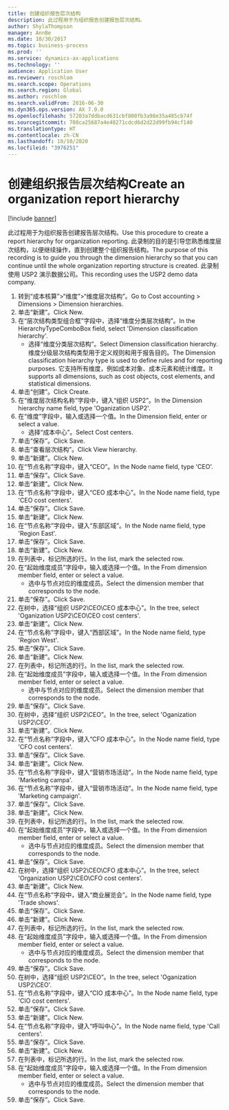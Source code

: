 ```yaml
---
title: 创建组织报告层次结构
description: 此过程用于为组织报告创建报告层次结构。
author: ShylaThompson
manager: AnnBe
ms.date: 10/30/2017
ms.topic: business-process
ms.prod: ''
ms.service: dynamics-ax-applications
ms.technology: ''
audience: Application User
ms.reviewer: roschlom
ms.search.scope: Operations
ms.search.region: Global
ms.author: roschlom
ms.search.validFrom: 2016-06-30
ms.dyn365.ops.version: AX 7.0.0
ms.openlocfilehash: 57203a7ddbacd631cbf800fb3a98e35a485cb74f
ms.sourcegitcommit: 708ca25687a4e48271cdcd6d2d22d99fb94cf140
ms.translationtype: HT
ms.contentlocale: zh-CN
ms.lasthandoff: 10/10/2020
ms.locfileid: "3976251"
---
```

# <a name="create-an-organization-report-hierarchy"></a><span data-ttu-id="4aa93-103">创建组织报告层次结构</span><span class="sxs-lookup"><span data-stu-id="4aa93-103">Create an organization report hierarchy</span></span>

[!include [banner](../../includes/banner.md)]

<span data-ttu-id="4aa93-104">此过程用于为组织报告创建报告层次结构。</span><span class="sxs-lookup"><span data-stu-id="4aa93-104">Use this procedure to create a report hierarchy for organization reporting.</span></span> <span data-ttu-id="4aa93-105">此录制的目的是引导您熟悉维度层次结构，以便继续操作，直到创建整个组织报告结构。</span><span class="sxs-lookup"><span data-stu-id="4aa93-105">The purpose of this recording is to guide you through the dimension hierarchy so that you can continue until the whole organization reporting structure is created.</span></span> <span data-ttu-id="4aa93-106">此录制使用 USP2 演示数据公司。</span><span class="sxs-lookup"><span data-stu-id="4aa93-106">This recording uses the USP2 demo data company.</span></span>

1. <span data-ttu-id="4aa93-107">转到“成本核算”>“维度”>“维度层次结构”。</span><span class="sxs-lookup"><span data-stu-id="4aa93-107">Go to Cost accounting > Dimensions > Dimension hierarchies.</span></span>
2. <span data-ttu-id="4aa93-108">单击“新建”。</span><span class="sxs-lookup"><span data-stu-id="4aa93-108">Click New.</span></span>
3. <span data-ttu-id="4aa93-109">在“层次结构类型组合框”字段中，选择“维度分类层次结构”。</span><span class="sxs-lookup"><span data-stu-id="4aa93-109">In the HierarchyTypeComboBox field, select 'Dimension classification hierarchy'.</span></span>
    * <span data-ttu-id="4aa93-110">选择“维度分类层次结构”。</span><span class="sxs-lookup"><span data-stu-id="4aa93-110">Select Dimension classification hierarchy.</span></span> <span data-ttu-id="4aa93-111">维度分级层次结构类型用于定义规则和用于报告目的。</span><span class="sxs-lookup"><span data-stu-id="4aa93-111">The Dimension classification hierarchy type is used to define rules and for reporting purposes.</span></span> <span data-ttu-id="4aa93-112">它支持所有维度，例如成本对象、成本元素和统计维度。</span><span class="sxs-lookup"><span data-stu-id="4aa93-112">It supports all dimensions, such as cost objects, cost elements, and statistical dimensions.</span></span>  
4. <span data-ttu-id="4aa93-113">单击“创建”。</span><span class="sxs-lookup"><span data-stu-id="4aa93-113">Click Create.</span></span>
5. <span data-ttu-id="4aa93-114">在“维度层次结构名称”字段中，键入“组织 USP2”。</span><span class="sxs-lookup"><span data-stu-id="4aa93-114">In the Dimension hierarchy name field, type 'Oganization USP2'.</span></span>
6. <span data-ttu-id="4aa93-115">在“维度”字段中，输入或选择一个值。</span><span class="sxs-lookup"><span data-stu-id="4aa93-115">In the Dimension field, enter or select a value.</span></span>
    * <span data-ttu-id="4aa93-116">选择“成本中心”。</span><span class="sxs-lookup"><span data-stu-id="4aa93-116">Select Cost centers.</span></span>  
7. <span data-ttu-id="4aa93-117">单击“保存”。</span><span class="sxs-lookup"><span data-stu-id="4aa93-117">Click Save.</span></span>
8. <span data-ttu-id="4aa93-118">单击“查看层次结构”。</span><span class="sxs-lookup"><span data-stu-id="4aa93-118">Click View hierarchy.</span></span>
9. <span data-ttu-id="4aa93-119">单击“新建”。</span><span class="sxs-lookup"><span data-stu-id="4aa93-119">Click New.</span></span>
10. <span data-ttu-id="4aa93-120">在“节点名称”字段中，键入“CEO”。</span><span class="sxs-lookup"><span data-stu-id="4aa93-120">In the Node name field, type 'CEO'.</span></span>
11. <span data-ttu-id="4aa93-121">单击“保存”。</span><span class="sxs-lookup"><span data-stu-id="4aa93-121">Click Save.</span></span>
12. <span data-ttu-id="4aa93-122">单击“新建”。</span><span class="sxs-lookup"><span data-stu-id="4aa93-122">Click New.</span></span>
13. <span data-ttu-id="4aa93-123">在“节点名称”字段中，键入“CEO 成本中心”。</span><span class="sxs-lookup"><span data-stu-id="4aa93-123">In the Node name field, type 'CEO cost centers'.</span></span>
14. <span data-ttu-id="4aa93-124">单击“保存”。</span><span class="sxs-lookup"><span data-stu-id="4aa93-124">Click Save.</span></span>
15. <span data-ttu-id="4aa93-125">单击“新建”。</span><span class="sxs-lookup"><span data-stu-id="4aa93-125">Click New.</span></span>
16. <span data-ttu-id="4aa93-126">在“节点名称”字段中，键入“东部区域”。</span><span class="sxs-lookup"><span data-stu-id="4aa93-126">In the Node name field, type 'Region East'.</span></span>
17. <span data-ttu-id="4aa93-127">单击“保存”。</span><span class="sxs-lookup"><span data-stu-id="4aa93-127">Click Save.</span></span>
18. <span data-ttu-id="4aa93-128">单击“新建”。</span><span class="sxs-lookup"><span data-stu-id="4aa93-128">Click New.</span></span>
19. <span data-ttu-id="4aa93-129">在列表中，标记所选的行。</span><span class="sxs-lookup"><span data-stu-id="4aa93-129">In the list, mark the selected row.</span></span>
20. <span data-ttu-id="4aa93-130">在“起始维度成员”字段中，输入或选择一个值。</span><span class="sxs-lookup"><span data-stu-id="4aa93-130">In the From dimension member field, enter or select a value.</span></span>
    * <span data-ttu-id="4aa93-131">选中与节点对应的维度成员。</span><span class="sxs-lookup"><span data-stu-id="4aa93-131">Select the dimension member that corresponds to the node.</span></span>  
21. <span data-ttu-id="4aa93-132">单击“保存”。</span><span class="sxs-lookup"><span data-stu-id="4aa93-132">Click Save.</span></span>
22. <span data-ttu-id="4aa93-133">在树中，选择“组织 USP2\CEO\CEO 成本中心”。</span><span class="sxs-lookup"><span data-stu-id="4aa93-133">In the tree, select 'Oganization USP2\CEO\CEO cost centers'.</span></span>
23. <span data-ttu-id="4aa93-134">单击“新建”。</span><span class="sxs-lookup"><span data-stu-id="4aa93-134">Click New.</span></span>
24. <span data-ttu-id="4aa93-135">在“节点名称”字段中，键入“西部区域”。</span><span class="sxs-lookup"><span data-stu-id="4aa93-135">In the Node name field, type 'Region West'.</span></span>
25. <span data-ttu-id="4aa93-136">单击“保存”。</span><span class="sxs-lookup"><span data-stu-id="4aa93-136">Click Save.</span></span>
26. <span data-ttu-id="4aa93-137">单击“新建”。</span><span class="sxs-lookup"><span data-stu-id="4aa93-137">Click New.</span></span>
27. <span data-ttu-id="4aa93-138">在列表中，标记所选的行。</span><span class="sxs-lookup"><span data-stu-id="4aa93-138">In the list, mark the selected row.</span></span>
28. <span data-ttu-id="4aa93-139">在“起始维度成员”字段中，输入或选择一个值。</span><span class="sxs-lookup"><span data-stu-id="4aa93-139">In the From dimension member field, enter or select a value.</span></span>
    * <span data-ttu-id="4aa93-140">选中与节点对应的维度成员。</span><span class="sxs-lookup"><span data-stu-id="4aa93-140">Select the dimension member that corresponds to the node.</span></span>  
29. <span data-ttu-id="4aa93-141">单击“保存”。</span><span class="sxs-lookup"><span data-stu-id="4aa93-141">Click Save.</span></span>
30. <span data-ttu-id="4aa93-142">在树中，选择“组织 USP2\CEO”。</span><span class="sxs-lookup"><span data-stu-id="4aa93-142">In the tree, select 'Oganization USP2\CEO'.</span></span>
31. <span data-ttu-id="4aa93-143">单击“新建”。</span><span class="sxs-lookup"><span data-stu-id="4aa93-143">Click New.</span></span>
32. <span data-ttu-id="4aa93-144">在“节点名称”字段中，键入“CFO 成本中心”。</span><span class="sxs-lookup"><span data-stu-id="4aa93-144">In the Node name field, type 'CFO cost centers'.</span></span>
33. <span data-ttu-id="4aa93-145">单击“保存”。</span><span class="sxs-lookup"><span data-stu-id="4aa93-145">Click Save.</span></span>
34. <span data-ttu-id="4aa93-146">单击“新建”。</span><span class="sxs-lookup"><span data-stu-id="4aa93-146">Click New.</span></span>
35. <span data-ttu-id="4aa93-147">在“节点名称”字段中，键入“营销市场活动”。</span><span class="sxs-lookup"><span data-stu-id="4aa93-147">In the Node name field, type 'Marketing campa'.</span></span>
36. <span data-ttu-id="4aa93-148">在“节点名称”字段中，键入“营销市场活动”。</span><span class="sxs-lookup"><span data-stu-id="4aa93-148">In the Node name field, type 'Marketing campaign'.</span></span>
37. <span data-ttu-id="4aa93-149">单击“保存”。</span><span class="sxs-lookup"><span data-stu-id="4aa93-149">Click Save.</span></span>
38. <span data-ttu-id="4aa93-150">单击“新建”。</span><span class="sxs-lookup"><span data-stu-id="4aa93-150">Click New.</span></span>
39. <span data-ttu-id="4aa93-151">在列表中，标记所选的行。</span><span class="sxs-lookup"><span data-stu-id="4aa93-151">In the list, mark the selected row.</span></span>
40. <span data-ttu-id="4aa93-152">在“起始维度成员”字段中，输入或选择一个值。</span><span class="sxs-lookup"><span data-stu-id="4aa93-152">In the From dimension member field, enter or select a value.</span></span>
    * <span data-ttu-id="4aa93-153">选中与节点对应的维度成员。</span><span class="sxs-lookup"><span data-stu-id="4aa93-153">Select the dimension member that corresponds to the node.</span></span>  
41. <span data-ttu-id="4aa93-154">单击“保存”。</span><span class="sxs-lookup"><span data-stu-id="4aa93-154">Click Save.</span></span>
42. <span data-ttu-id="4aa93-155">在树中，选择“组织 USP2\CEO\CFO 成本中心”。</span><span class="sxs-lookup"><span data-stu-id="4aa93-155">In the tree, select 'Organization USP2\CEO\CFO cost centers'.</span></span>
43. <span data-ttu-id="4aa93-156">单击“新建”。</span><span class="sxs-lookup"><span data-stu-id="4aa93-156">Click New.</span></span>
44. <span data-ttu-id="4aa93-157">在“节点名称”字段中，键入“商业展览会”。</span><span class="sxs-lookup"><span data-stu-id="4aa93-157">In the Node name field, type 'Trade shows'.</span></span>
45. <span data-ttu-id="4aa93-158">单击“保存”。</span><span class="sxs-lookup"><span data-stu-id="4aa93-158">Click Save.</span></span>
46. <span data-ttu-id="4aa93-159">单击“新建”。</span><span class="sxs-lookup"><span data-stu-id="4aa93-159">Click New.</span></span>
47. <span data-ttu-id="4aa93-160">在列表中，标记所选的行。</span><span class="sxs-lookup"><span data-stu-id="4aa93-160">In the list, mark the selected row.</span></span>
48. <span data-ttu-id="4aa93-161">在“起始维度成员”字段中，输入或选择一个值。</span><span class="sxs-lookup"><span data-stu-id="4aa93-161">In the From dimension member field, enter or select a value.</span></span>
    * <span data-ttu-id="4aa93-162">选中与节点对应的维度成员。</span><span class="sxs-lookup"><span data-stu-id="4aa93-162">Select the dimension member that corresponds to the node.</span></span>  
49. <span data-ttu-id="4aa93-163">单击“保存”。</span><span class="sxs-lookup"><span data-stu-id="4aa93-163">Click Save.</span></span>
50. <span data-ttu-id="4aa93-164">在树中，选择“组织 USP2\CEO”。</span><span class="sxs-lookup"><span data-stu-id="4aa93-164">In the tree, select 'Oganization USP2\CEO'.</span></span>
51. <span data-ttu-id="4aa93-165">在“节点名称”字段中，键入“CIO 成本中心”。</span><span class="sxs-lookup"><span data-stu-id="4aa93-165">In the Node name field, type 'CIO cost centers'.</span></span>
52. <span data-ttu-id="4aa93-166">单击“保存”。</span><span class="sxs-lookup"><span data-stu-id="4aa93-166">Click Save.</span></span>
53. <span data-ttu-id="4aa93-167">单击“新建”。</span><span class="sxs-lookup"><span data-stu-id="4aa93-167">Click New.</span></span>
54. <span data-ttu-id="4aa93-168">在“节点名称”字段中，键入“呼叫中心”。</span><span class="sxs-lookup"><span data-stu-id="4aa93-168">In the Node name field, type 'Call centers'.</span></span>
55. <span data-ttu-id="4aa93-169">单击“保存”。</span><span class="sxs-lookup"><span data-stu-id="4aa93-169">Click Save.</span></span>
56. <span data-ttu-id="4aa93-170">单击“新建”。</span><span class="sxs-lookup"><span data-stu-id="4aa93-170">Click New.</span></span>
57. <span data-ttu-id="4aa93-171">在列表中，标记所选的行。</span><span class="sxs-lookup"><span data-stu-id="4aa93-171">In the list, mark the selected row.</span></span>
58. <span data-ttu-id="4aa93-172">在“起始维度成员”字段中，输入或选择一个值。</span><span class="sxs-lookup"><span data-stu-id="4aa93-172">In the From dimension member field, enter or select a value.</span></span>
    * <span data-ttu-id="4aa93-173">选中与节点对应的维度成员。</span><span class="sxs-lookup"><span data-stu-id="4aa93-173">Select the dimension member that corresponds to the node.</span></span>  
59. <span data-ttu-id="4aa93-174">单击“保存”。</span><span class="sxs-lookup"><span data-stu-id="4aa93-174">Click Save.</span></span>

